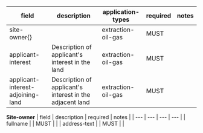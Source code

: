 | field | description | application-types | required | notes |
| --- | --- | --- | --- | --- |
| site-owner{} | | extraction-oil-gas | MUST |  |
| applicant-interest | Description of applicant's interest in the land | extraction-oil-gas | MUST |  |
| applicant-interest-adjoining-land | Description of applicant's interest in the adjacent land | extraction-oil-gas | MUST |  |

**Site-owner** 
| field | description | required | notes |
| --- | --- | --- | --- |
| fullname | | MUST |  |
| address-text | | MUST |  |
